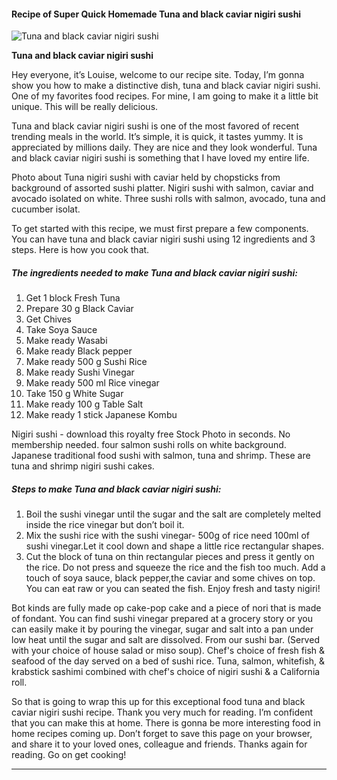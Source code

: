            

#### Recipe of Super Quick Homemade Tuna and black caviar nigiri sushi

![Tuna and black caviar nigiri sushi](https://img-global.cpcdn.com/recipes/19dee21522f009a4/751x532cq70/tuna-and-black-caviar-nigiri-sushi-recipe-main-photo.jpg)

**Tuna and black caviar nigiri sushi**

Hey everyone, it’s Louise, welcome to our recipe site. Today, I’m gonna show you how to make a distinctive dish, tuna and black caviar nigiri sushi. One of my favorites food recipes. For mine, I am going to make it a little bit unique. This will be really delicious.

Tuna and black caviar nigiri sushi is one of the most favored of recent trending meals in the world. It’s simple, it is quick, it tastes yummy. It is appreciated by millions daily. They are nice and they look wonderful. Tuna and black caviar nigiri sushi is something that I have loved my entire life.

Photo about Tuna nigiri sushi with caviar held by chopsticks from background of assorted sushi platter. Nigiri sushi with salmon, caviar and avocado isolated on white. Three sushi rolls with salmon, avocado, tuna and cucumber isolat.

To get started with this recipe, we must first prepare a few components. You can have tuna and black caviar nigiri sushi using 12 ingredients and 3 steps. Here is how you cook that.

##### The ingredients needed to make Tuna and black caviar nigiri sushi:

1.  Get 1 block Fresh Tuna
2.  Prepare 30 g Black Caviar
3.  Get Chives
4.  Take Soya Sauce
5.  Make ready Wasabi
6.  Make ready Black pepper
7.  Make ready 500 g Sushi Rice
8.  Make ready Sushi Vinegar
9.  Make ready 500 ml Rice vinegar
10.  Take 150 g White Sugar
11.  Make ready 100 g Table Salt
12.  Make ready 1 stick Japanese Kombu

Nigiri sushi - download this royalty free Stock Photo in seconds. No membership needed. four salmon sushi rolls on white background. Japanese traditional food sushi with salmon, tuna and shrimp. These are tuna and shrimp nigiri sushi cakes.

##### Steps to make Tuna and black caviar nigiri sushi:

1.  Boil the sushi vinegar until the sugar and the salt are completely melted inside the rice vinegar but don’t boil it.
2.  Mix the sushi rice with the sushi vinegar- 500g of rice need 100ml of sushi vinegar.Let it cool down and shape a little rice rectangular shapes.
3.  Cut the block of tuna on thin rectangular pieces and press it gently on the rice. Do not press and squeeze the rice and the fish too much. Add a touch of soya sauce, black pepper,the caviar and some chives on top. You can eat raw or you can seated the fish. Enjoy fresh and tasty nigiri!

Bot kinds are fully made op cake-pop cake and a piece of nori that is made of fondant. You can find sushi vinegar prepared at a grocery story or you can easily make it by pouring the vinegar, sugar and salt into a pan under low heat until the sugar and salt are dissolved. From our sushi bar. (Served with your choice of house salad or miso soup). Chef's choice of fresh fish & seafood of the day served on a bed of sushi rice. Tuna, salmon, whitefish, & krabstick sashimi combined with chef's choice of nigiri sushi & a California roll.

So that is going to wrap this up for this exceptional food tuna and black caviar nigiri sushi recipe. Thank you very much for reading. I’m confident that you can make this at home. There is gonna be more interesting food in home recipes coming up. Don’t forget to save this page on your browser, and share it to your loved ones, colleague and friends. Thanks again for reading. Go on get cooking!

* * *